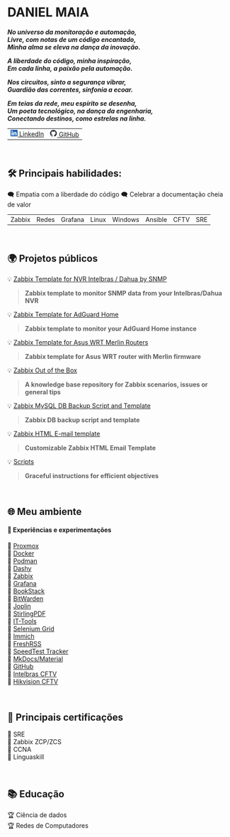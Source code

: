 # DANIEL MAIA

_**No universo da monitoração e automação, \
Livre, com notas de um código encantado, \
Minha alma se eleva na dança da inovação.**_

_**A liberdade do código, minha inspiração, \
Em cada linha, a paixão pela automação.**_

_**Nos circuitos, sinto a segurança vibrar, \
Guardião das correntes, sinfonia a ecoar.**_

_**Em teias da rede, meu espírito se desenha, \
Um poeta tecnológico, na dança da engenharia, \
Conectando destinos, como estrelas na linha.**_

<table>
  <tr>
    <td><a href="https://www.linkedin.com/in/daniel-maia-6aaaa622a"><img src="./image/in.png"> LinkedIn</a></td>
    <td><a href="https://github.com/diasdmhub"><img src="./image/gh.png"> GitHub</a></td>
  </tr>
</table>

<BR>

## 🛠️ Principais habilidades:

🗨️ Empatia com a liberdade do código
🗨️ Celebrar a documentação cheia de valor

<table>
  <tr>
    <td>Zabbix</td>
    <td>Redes</td>
    <td>Grafana</td>
    <td>Linux</td>
    <td>Windows</td>
    <td>Ansible</td>
    <td>CFTV</td>
    <td>SRE</td>
  </tr>
</table>

<BR>

## 🌍 Projetos públicos

💡 [Zabbix Template for NVR Intelbras / Dahua by SNMP](https://diasdmhub.github.io/Intelbras_NVR_Zabbix_Template)
> **Zabbix template to monitor SNMP data from your Intelbras/Dahua NVR**

💡 [Zabbix Template for AdGuard Home](https://github.com/diasdmhub/AdGuard_Home_Zabbix_Template)
> **Zabbix template to monitor your AdGuard Home instance**

💡 [Zabbix Template for Asus WRT Merlin Routers](https://github.com/diasdmhub/Asus_Merlin_Zabbix_Template)
> **Zabbix template for Asus WRT router with Merlin firmware**

💡 [Zabbix Out of the Box](https://github.com/diasdmhub/Zabbix_Out_of_The_Box)
> **A knowledge base repository for Zabbix scenarios, issues or general tips**

💡 [Zabbix MySQL DB Backup Script and Template](https://github.com/diasdmhub/zabbix_db_backup)
> **Zabbix DB backup script and template**

💡 [Zabbix HTML E-mail template](https://github.com/diasdmhub/Zabbix_Html_E-mail_Template)
> **Customizable Zabbix HTML Email Template**

💡 [Scripts](https://diasdmhub.github.io/scripts/)
> **Graceful instructions for efficient objectives**

<BR>

## 🌐 Meu ambiente

#### 🧳 Experiências e experimentações

🌟 [Proxmox](https://www.proxmox.com/) \
🌟 [Docker](https://www.docker.com/) \
🌟 [Podman](https://podman.io/) \
🌟 [Dashy](https://github.com/Lissy93/dashy) \
🌟 [Zabbix](https://www.zabbix.com/) \
🌟 [Grafana](https://grafana.com/) \
🌟 [BookStack](https://www.bookstackapp.com/) \
🌟 [BitWarden](https://bitwarden.com/) \
🌟 [Joplin](https://joplinapp.org/) \
🌟 [StirlingPDF](https://www.stirlingpdf.com/) \
🌟 [IT-Tools](https://it-tools.tech/) \
🌟 [Selenium Grid](https://www.selenium.dev/documentation/grid/) \
🌟 [Immich](https://immich.app/) \
🌟 [FreshRSS](https://www.freshrss.org/) \
🌟 [SpeedTest Tracker](https://speedtest-tracker.dev/) \
🌟 [MkDocs/Material](https://www.mkdocs.org/) \
🌟 [GitHub](https://github.com/) \
🌟 [Intelbras CFTV](https://www.intelbras.com) \
🌟 [Hikvision CFTV](https://www.hikvision.com/)

<BR>

## 📜 Principais certificações

🏅 SRE \
🏅 Zabbix ZCP/ZCS \
🏅 CCNA \
🏅 Linguaskill

<BR>

## 📚 Educação

🏆 Ciência de dados \
🏆 Redes de Computadores